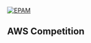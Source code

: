 [![EPAM](https://img.shields.io/badge/Cloud&DevOps%20UA%20Lab%202nd%20Path-Cloud:%20AWS%20Task-orange)](./)
<br>
## AWS Competition

